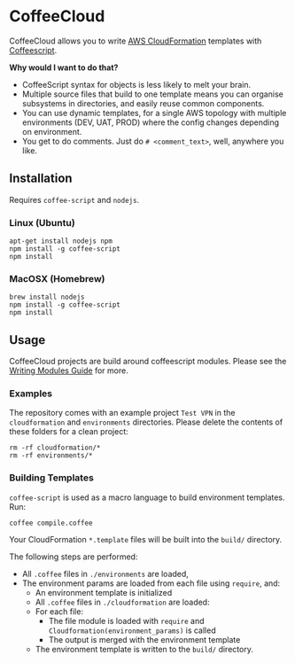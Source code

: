 # CoffeeCloud

CoffeeCloud allows you to write [AWS CloudFormation](https://aws.amazon.com/cloudformation) templates with [Coffeescript](http://coffeescript.org).

**Why would I want to do that?**

* CoffeeScript syntax for objects is less likely to melt your brain.
* Multiple source files that build to one template means you can organise subsystems in directories, and easily reuse common components.
* You can use dynamic templates, for a single AWS topology with multiple environments (DEV, UAT, PROD) where the config changes depending on environment.
* You get to do comments. Just do `# <comment_text>`, well, anywhere you like.

## Installation

Requires `coffee-script` and `nodejs`.

### Linux (Ubuntu)

	apt-get install nodejs npm
	npm install -g coffee-script
	npm install

### MacOSX (Homebrew)

	brew install nodejs
	npm install -g coffee-script
	npm install

## Usage

CoffeeCloud projects are build around coffeescript modules. Please see the [Writing Modules Guide](docs/writing_modules.md) for more.

### Examples

The repository comes with an example project `Test VPN` in the `cloudformation` and `environments` directories. Please delete the contents of these folders for a clean project:

	rm -rf cloudformation/*
	rm -rf environments/*

### Building Templates

`coffee-script` is used as a macro language to build environment templates. Run:

	coffee compile.coffee

Your CloudFormation `*.template` files will be built into the `build/` directory.

The following steps are performed:

* All `.coffee` files in `./environments` are loaded, 
* The environment params are loaded from each file using `require`, and:
	* An environment template is initialized
	* All `.coffee` files in `./cloudformation` are loaded:
	* For each file:
		* The file module is loaded with `require` and `Cloudformation(environment_params)` is called
		* The output is merged with the environment template
	* The environment template is written to the `build/` directory.

	